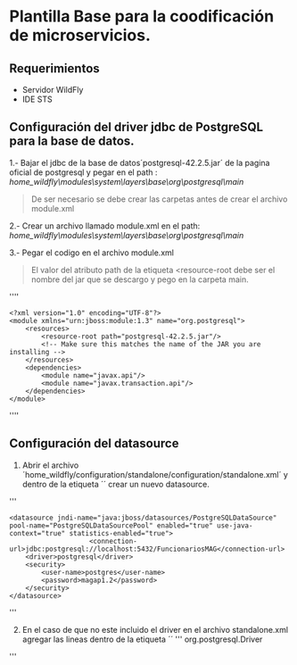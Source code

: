 # Plantilla Base para la coodificación de microservicios.

## Requerimientos
* Servidor WildFly
* IDE STS

## Configuración del driver jdbc de PostgreSQL para la base de datos.


1.- Bajar el jdbc de la base de datos´postgresql-42.2.5.jar´ de la pagina oficial de postgresql y pegar en el path : *home_wildfly\modules\system\layers\base\org\postgresql\main*
> De ser necesario se debe crear las carpetas antes de crear el archivo module.xml

2.- Crear un archivo llamado module.xml en el path: *home_wildfly\modules\system\layers\base\org\postgresql\main*


3.- Pegar el codigo en el archivo module.xml
> El valor del atributo path de la etiqueta <resource-root debe ser el nombre del jar que se descargo y pego en la carpeta main.

''''

	<?xml version="1.0" encoding="UTF-8"?>
	<module xmlns="urn:jboss:module:1.3" name="org.postgresql">
	    <resources>
	        <resource-root path="postgresql-42.2.5.jar"/>
	        <!-- Make sure this matches the name of the JAR you are installing -->
	    </resources>
	    <dependencies>
	        <module name="javax.api"/>
	        <module name="javax.transaction.api"/>
	    </dependencies>
	</module>
''''

## Configuración del datasource


1. Abrir el archivo ´home_wildfly/configuration/standalone/configuration/standalone.xml´ y dentro de la etiqueta ´<datasources>´ crear un nuevo datasource.

'''

	<datasource jndi-name="java:jboss/datasources/PostgreSQLDataSource" pool-name="PostgreSQLDataSourcePool" enabled="true" use-java-context="true" statistics-enabled="true">
	                    <connection-url>jdbc:postgresql://localhost:5432/FuncionariosMAG</connection-url>
	    <driver>postgresql</driver>
	    <security>
	        <user-name>postgres</user-name>
	        <password>magap1.2</password>
	    </security>
	</datasource>
'''

2. En el caso de que no este incluido el driver en el archivo standalone.xml agregar las lineas dentro de la etiqueta ´<drivers>´
'''
<driver name="postgresql" module="org.postgresql">                    	<driver-class>org.postgresql.Driver</driver-class>
</driver>
'''